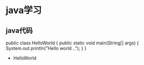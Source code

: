 # java学习
## java代码

public class HelloWorld {
        public static void main(String[] args) { 
                System.out.println("Hello world ..");
        }
}

- HelloWorld
